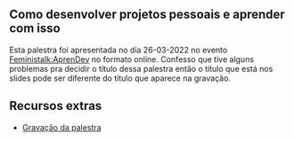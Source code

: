 ## Como desenvolver projetos pessoais e aprender com isso

Esta palestra foi apresentada no dia 26-03-2022 no evento [Feministalk:AprenDev](https://feministech.github.io/#eventos) no formato online. Confesso que tive alguns problemas pra decidir o título dessa palestra então o título que está nos slides pode ser diferente do título que aparece na gravação.

## Recursos extras
* [Gravação da palestra](https://www.twitch.tv/videos/1438780506?collection=6rWTuUld4BY8Sw)




